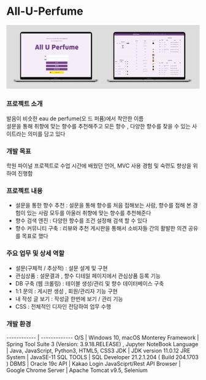 # All-U-Perfume

![mockup](/image/1.jpg)

### 프로젝트 소개
발음이 비슷한 eau de perfume(오 드 퍼퓸)에서 착안한 이름<br/> 
설문을 통해 취향에 맞는 향수를 추천해주고
모든 향수 , 다양한 향수를 찾을 수 있는 사이트라는 의미를 담고 있다 



### 개발 목표
학원 파이널 프로젝트로 수업 시간에 배웠던 언어, MVC 사용 경험 및 숙련도 향상을 위하여 진행함 

### 프로젝트 내용
- 설문을 통한 향수 추천 : 설문을 통해 향수를 처음 접해보는 사람, 향수를 접해 본 경험이 있는 사람 모두를 아울러 취향에 맞는 향수를 추천해준다
- 향수 검색 엔진 : 다양한 향수를 조건 설정해 검색 할 수 있다
- 향수 커뮤니티 구축 : 리뷰와 추천 게시판을 통해서 소비자들 간의 활발한 의견 공유를 목표로 했다

### 주요 업무 및 상세 역할
-  설문(구체적 / 추상적)  : 설문 설계 및 구현
-  관심상품  : 설문결과 , 향수 디테일 페이지에서 관심상품 등록 기능
-  DB 구축 (웹 크롤링) : 테이블 생성/관리 및 향수 데이터베이스 구축 
-  1:1 문의 : 게시판 생성 , 회원/관리자 기능 구현
-  내 작성 글 보기 :  작성글 한번에 보기 / 관리 기능 
-  CSS  : 전체적인 디자인 전담하여 업무 수행

### 개발 환경
------------ | ------------- 
O/S | Windows 10, macOS Monterey
Framework | Spring Tool Suite 3 (Version: 3.9.18.RELEASE) , Jupyter NoteBook
Language | Java, JavaScript, Python3, HTML5, CSS3
JDK | JDK version 11.0.12
JRE System | JavaSE-11
SQL TOOLS | SQL Developer 21.2.1.204 ( Build 204.1703 )
DBMS | Oracle 19c
API | Kakao Login JavaSciprt/Rest API
Browser | Google Chrome
Server | Apache Tomcat v9.5, Selenium
